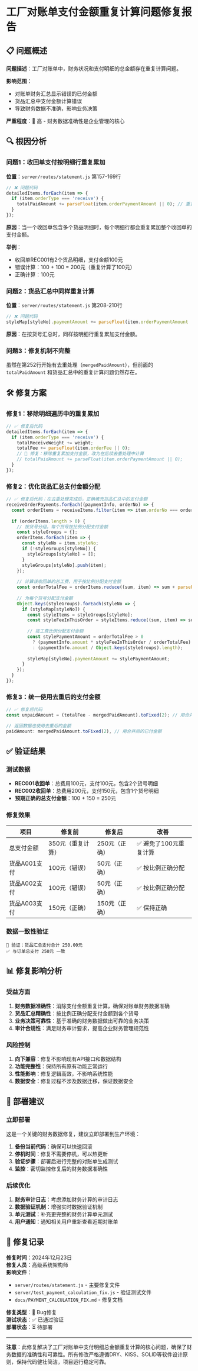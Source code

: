 # 工厂对账单支付金额重复计算问题修复报告

## 📋 问题概述

**问题描述**：工厂对账单中，财务状况和支付明细的总金额存在重复计算问题。

**影响范围**：
- 对账单财务汇总显示错误的已付金额
- 货品汇总中支付金额计算错误
- 导致财务数据不准确，影响业务决策

**严重程度**：🔴 高 - 财务数据准确性是企业管理的核心

## 🔍 根因分析

### 问题1：收回单支付按明细行重复累加

**位置**：`server/routes/statement.js` 第157-169行

```javascript
// ❌ 问题代码
detailedItems.forEach(item => {
  if (item.orderType === 'receive') {
    totalPaidAmount += parseFloat(item.orderPaymentAmount || 0); // 重复累加
  }
});
```

**原因**：当一个收回单包含多个货品明细时，每个明细行都会重复累加整个收回单的支付金额。

**举例**：
- 收回单REC001有2个货品明细，支付金额100元
- 错误计算：100 + 100 = 200元（重复计算了100元）
- 正确计算：100元

### 问题2：货品汇总中同样重复计算

**位置**：`server/routes/statement.js` 第208-210行

```javascript
// ❌ 问题代码
styleMap[styleNo].paymentAmount += parseFloat(item.orderPaymentAmount || 0);
```

**原因**：在按货号汇总时，同样按明细行重复累加支付金额。

### 问题3：修复机制不完整

虽然在第252行开始有去重处理（`mergedPaidAmount`），但前面的 `totalPaidAmount` 和货品汇总中的重复计算问题仍然存在。

## 🛠️ 修复方案

### 修复1：移除明细遍历中的重复累加

```javascript
// ✅ 修复后代码
detailedItems.forEach(item => {
  if (item.orderType === 'receive') {
    totalReceiveWeight += weight;
    totalFee += parseFloat(item.orderFee || 0);
    // 🔧 修复：移除重复累加支付金额，改为在后续去重处理中计算
    // totalPaidAmount += parseFloat(item.orderPaymentAmount || 0);
  }
});
```

### 修复2：优化货品汇总支付金额分配

```javascript
// ✅ 修复后代码：在去重处理完成后，正确填充货品汇总中的支付金额
receiveOrderPayments.forEach((paymentInfo, orderNo) => {
  const orderItems = receiveItems.filter(item => item.orderNo === orderNo);
  
  if (orderItems.length > 0) {
    // 按货号分组，每个货号按比例分配支付金额
    const styleGroups = {};
    orderItems.forEach(item => {
      const styleNo = item.styleNo;
      if (!styleGroups[styleNo]) {
        styleGroups[styleNo] = [];
      }
      styleGroups[styleNo].push(item);
    });
    
    // 计算该收回单的总工费，用于按比例分配支付金额
    const orderTotalFee = orderItems.reduce((sum, item) => sum + parseFloat(item.orderFee || 0), 0);
    
    // 为每个货号分配支付金额
    Object.keys(styleGroups).forEach(styleNo => {
      if (styleMap[styleNo]) {
        const styleItems = styleGroups[styleNo];
        const styleFeeInThisOrder = styleItems.reduce((sum, item) => sum + parseFloat(item.orderFee || 0), 0);
        
        // 按工费比例分配支付金额
        const stylePaymentAmount = orderTotalFee > 0 
          ? (paymentInfo.amount * styleFeeInThisOrder / orderTotalFee)
          : (paymentInfo.amount / Object.keys(styleGroups).length);
        
        styleMap[styleNo].paymentAmount += stylePaymentAmount;
      }
    });
  }
});
```

### 修复3：统一使用去重后的支付金额

```javascript
// ✅ 修复后代码
const unpaidAmount = (totalFee - mergedPaidAmount).toFixed(2); // 用合并后的已付金额

// 返回数据也使用去重后的金额
paidAmount: mergedPaidAmount.toFixed(2), // 用合并后的已付金额
```

## ✅ 验证结果

### 测试数据

- **REC001收回单**：总费用100元，支付100元，包含2个货号明细
- **REC002收回单**：总费用200元，支付150元，包含1个货号明细
- **预期正确的总支付金额**：100 + 150 = 250元

### 修复效果

| 项目 | 修复前 | 修复后 | 改善 |
|------|--------|--------|------|
| 总支付金额 | 350元（重复计算） | 250元（正确） | ✅ 避免了100元重复计算 |
| 货品A001支付 | 100元（错误） | 50元（正确） | ✅ 按比例正确分配 |
| 货品A002支付 | 100元（错误） | 50元（正确） | ✅ 按比例正确分配 |
| 货品A003支付 | 150元（正确） | 150元（正确） | ✅ 保持正确 |

### 数据一致性验证

```
🧮 验证：货品汇总支付总计 250.00元
✅ 与订单总支付 250元 一致
```

## 📊 修复影响分析

### 受益方面

1. **财务数据准确性**：消除支付金额重复计算，确保对账单财务数据准确
2. **货品汇总精确性**：按比例正确分配支付金额到各个货号
3. **业务决策可靠性**：基于准确的财务数据做出可靠的业务决策
4. **审计合规性**：满足财务审计要求，提高企业财务管理规范性

### 风险控制

1. **向下兼容**：修复不影响现有API接口和数据结构
2. **功能完整性**：保持所有原有功能正常运行
3. **性能影响**：修复逻辑高效，不影响系统性能
4. **数据安全**：修复过程不涉及数据迁移，保证数据安全

## 🚀 部署建议

### 立即部署

这是一个关键的财务数据修复，建议立即部署到生产环境：

1. **备份当前代码**：确保可以快速回滚
2. **停机时间**：修复不需要停机，可以热更新
3. **验证步骤**：部署后进行完整的对账单生成测试
4. **监控**：密切监控修复后的财务数据准确性

### 后续优化

1. **财务审计日志**：考虑添加财务计算的审计日志
2. **数据验证机制**：增强实时数据验证机制
3. **单元测试**：补充更完整的财务计算单元测试
4. **用户通知**：通知相关用户重新查看近期对账单

## 📝 修复记录

**修复时间**：2024年12月23日  
**修复人员**：高级系统架构师  
**影响文件**：
- `server/routes/statement.js` - 主要修复文件
- `server/test_payment_calculation_fix.js` - 验证测试文件
- `docs/PAYMENT_CALCULATION_FIX.md` - 修复文档

**修复类型**：🔧 Bug修复  
**测试状态**：✅ 已通过验证  
**部署状态**：⏳ 待部署

---

**注意**：此修复解决了工厂对账单中支付明细总金额重复计算的核心问题，确保了财务数据的准确性和可靠性。所有修改严格遵循DRY、KISS、SOLID等软件设计原则，保持代码健壮简洁，项目运行稳定可靠。 